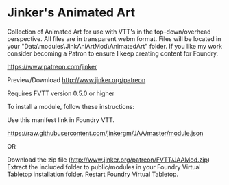 # Jinker's Animated Art
Collection of Animated Art for use with VTT's in the top-down/overhead perspective. All files are in transparent webm format. Files will be located in your "Data\modules\JinkAniArtMod\AnimatedArt" folder. If you like my work consider becoming a Patron to ensure I keep creating content for Foundry.

https://www.patreon.com/jinker

Preview/Download http://www.jinker.org/patreon


Requires FVTT version 0.5.0 or higher

To install a module, follow these instructions:


Use this manifest link in Foundry VTT.

https://raw.githubusercontent.com/jinkergm/JAA/master/module.json

OR

Download the zip file (http://www.jinker.org/patreon/FVTT/JAAMod.zip)
Extract the included folder to public/modules in your Foundry Virtual Tabletop installation folder.
Restart Foundry Virtual Tabletop.

